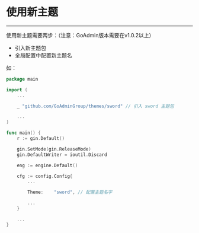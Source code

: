 # 使用新主题
---

使用新主题需要两步：（注意：GoAdmin版本需要在v1.0.2以上）

- 引入新主题包
- 全局配置中配置新主题名

如：

```go
package main

import (
	...

	_ "github.com/GoAdminGroup/themes/sword" // 引入 sword 主题包

    ...
)

func main() {
	r := gin.Default()

	gin.SetMode(gin.ReleaseMode)
	gin.DefaultWriter = ioutil.Discard

	eng := engine.Default()

	cfg := config.Config{
		...

		Theme:    "sword", // 配置主题名字

        ...
	}

    ...
}
```